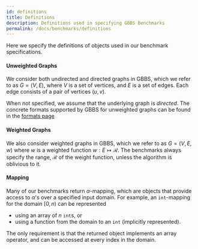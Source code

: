 ```yaml
---
id: definitions
title: Definitions
description: Definitions used in specifying GBBS Benchmarks
permalink: /docs/benchmarks/definitions
---
```


Here we specify the definitions of objects used in our benchmark
specifications.

#### Unweighted Graphs
We consider both undirected and directed graphs in GBBS, which we
refer to as $G=(V,E)$, where $V$ is a set of vertices, and $E$ is a set
of edges. Each edge consists of a pair of vertices $(u,v)$.

When not specified, we assume that the underlying graph is *directed*.
The concrete formats supported by GBBS for unweighted graphs can be
found in the [formats page](formats)

#### Weighted Graphs
We also consider weighted graphs in GBBS, which we refer to as
$G=(V,E,w)$ where $w$ is a weighted function $w : E \mapsto
\mathcal{R}$. The benchmarks always specify the range, $\mathcal{R}$
of the weight function, unless the algorithm is oblivious to it.


#### Mapping
Many of our benchmarks return $\alpha$-mapping, which are objects that
provide access to $\alpha$'s over a specified input domain. For
example, an `int`-mapping for the domain $[0, n)$ can be represented
* using an array of $n$ `int`s, or
* using a function from the domain to an `int` (implicitly represented).

The only requirement is that the returned object implements an array
operator, and can be accessed at every index in the domain.

